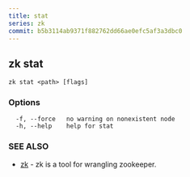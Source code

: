 ```yaml
---
title: stat
series: zk
commit: b5b3114ab9371f882762dd66ae0efc5af3a3dbc0
---
```

## zk stat



```
zk stat <path> [flags]
```

### Options

```
  -f, --force   no warning on nonexistent node
  -h, --help    help for stat
```

### SEE ALSO

* [zk](../)	 - zk is a tool for wrangling zookeeper.

